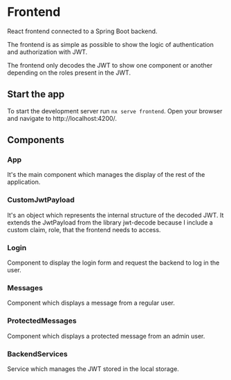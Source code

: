# Frontend

React frontend connected to a Spring Boot backend.

The frontend is as simple as possible to show the logic of authentication and authorization with JWT.

The frontend only decodes the JWT to show one component or another depending on the roles present in the JWT.

## Start the app

To start the development server run `nx serve frontend`. Open your browser and navigate to http://localhost:4200/.


## Components

### App

It's the main component which manages the display of the rest of the application.

### CustomJwtPayload

It's an object which represents the internal structure of the decoded JWT. It extends the JwtPayload from the library jwt-decode
because I include a custom claim, role, that the frontend needs to access.

### Login

Component to display the login form and request the backend to log in the user.

### Messages

Component which displays a message from a regular user. 

### ProtectedMessages

Component which displays a protected message from an admin user.

### BackendServices

Service which manages the JWT stored in the local storage.
